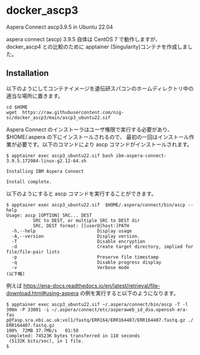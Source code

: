 # docker_ascp3
Aspera Connect ascp3.9.5 in Ubuntu 22.04

aspera connect (ascp) 3.9.5 自体は CentOS 7 で動作しますが、
docker_ascp4 との比較のために apptainer (Singularity)コンテナを作成しました。


## Installation

以下のようにしてコンテナイメージを遺伝研スパコンのホームディレクトリ中の適当な場所に置きます。

```
cd $HOME
wget  https://raw.githubusercontent.com/nig-sc/docker_ascp3/main/ascp3_ubuntu22.sif
```

Aspera Connect のインストーラはユーザ権限で実行する必要があり、$HOME/.aspera の下にインストールされるので、
最初の一回はインストール作業が必要です。以下のコマンドにより ascp コマンドがインストールされます。

```
$ apptainer exec ascp3_ubuntu22.sif bash ibm-aspera-connect-3.9.5.172984-linux-g2.12-64.sh

Installing IBM Aspera Connect

Install complete.
```

以下のようにすると ascp コマンドを実行することができます。

```
$ apptainer exec ascp3_ubuntu22.sif  $HOME/.aspera/connect/bin/ascp --help
Usage: ascp [OPTION] SRC... DEST
          SRC to DEST, or multiple SRC to DEST dir
          SRC, DEST format: [[user@]host:]PATH
  -h,--help                       Display usage
  -A,--version                    Display version.
  -T                              Disable encryption
  -d                              Create target directory, implied for file/file-pair lists
  -p                              Preserve file timestamp
  -q                              Disable progress display
  -v                              Verbose mode
(以下略)
```


例えば https://ena-docs.readthedocs.io/en/latest/retrieval/file-download.html#using-aspera の例を実行すると以下のようになります。

```
$ apptainer exec ascp3_ubuntu22.sif ~/.aspera/connect/bin/ascp -T -l 300m -P 33001 -i ~/.aspera/connect/etc/asperaweb_id_dsa.openssh era-fas
p@fasp.sra.ebi.ac.uk:vol1/fastq/ERR164/ERR164407/ERR164407.fastq.gz ./
ERR164407.fastq.gz                                                                  100%  72MB 37.7Mb/s   01:58
Completed: 74523K bytes transferred in 118 seconds
 (5132K bits/sec), in 1 file.
$
```
